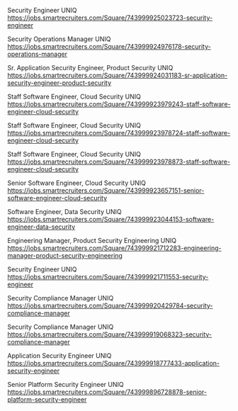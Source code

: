 Security Engineer UNIQ https://jobs.smartrecruiters.com/Square/743999925023723-security-engineer

Security Operations Manager UNIQ https://jobs.smartrecruiters.com/Square/743999924976178-security-operations-manager

Sr. Application Security Engineer, Product Security UNIQ https://jobs.smartrecruiters.com/Square/743999924031183-sr-application-security-engineer-product-security

Staff Software Engineer, Cloud Security UNIQ https://jobs.smartrecruiters.com/Square/743999923979243-staff-software-engineer-cloud-security

Staff Software Engineer, Cloud Security UNIQ https://jobs.smartrecruiters.com/Square/743999923978724-staff-software-engineer-cloud-security

Staff Software Engineer, Cloud Security UNIQ https://jobs.smartrecruiters.com/Square/743999923978873-staff-software-engineer-cloud-security

Senior Software Engineer, Cloud Security UNIQ https://jobs.smartrecruiters.com/Square/743999923657151-senior-software-engineer-cloud-security

Software Engineer, Data Security UNIQ https://jobs.smartrecruiters.com/Square/743999923044153-software-engineer-data-security

Engineering Manager, Product Security Engineering UNIQ https://jobs.smartrecruiters.com/Square/743999921712283-engineering-manager-product-security-engineering

Security Engineer UNIQ https://jobs.smartrecruiters.com/Square/743999921711553-security-engineer

Security Compliance Manager UNIQ https://jobs.smartrecruiters.com/Square/743999920429784-security-compliance-manager

Security Compliance Manager UNIQ https://jobs.smartrecruiters.com/Square/743999919068323-security-compliance-manager

Application Security Engineer UNIQ https://jobs.smartrecruiters.com/Square/743999918777433-application-security-engineer

Senior Platform Security Engineer UNIQ https://jobs.smartrecruiters.com/Square/743999896728878-senior-platform-security-engineer

